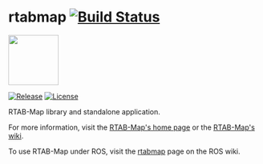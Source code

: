 rtabmap [![Build Status](https://travis-ci.org/introlab/rtabmap.svg?branch=master)](https://travis-ci.org/introlab/rtabmap)
=======

<img src="https://raw.githubusercontent.com/introlab/rtabmap/master/guilib/src/images/RTAB-Map.png" align="center" height="100">

[![Release][release-image]][releases]
[![License][license-image]][license]

[release-image]: https://img.shields.io/badge/release-0.13.0-green.svg?style=flat
[releases]: https://github.com/introlab/rtabmap/releases

[license-image]: https://img.shields.io/badge/license-BSD-green.svg?style=flat
[license]: https://github.com/introlab/rtabmap/blob/master/LICENSE

RTAB-Map library and standalone application.

For more information, visit the [RTAB-Map's home page](http://introlab.github.io/rtabmap) or the [RTAB-Map's wiki](https://github.com/introlab/rtabmap/wiki).

To use RTAB-Map under ROS, visit the [rtabmap](http://wiki.ros.org/rtabmap) page on the ROS wiki.
